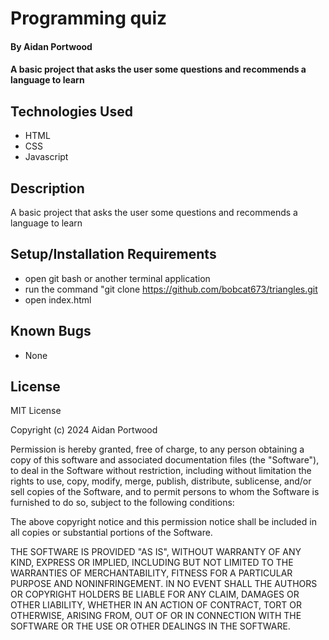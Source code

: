 # Programming quiz

#### By Aidan Portwood

#### A basic project that asks the user some questions and recommends a language to learn
## Technologies Used

* HTML
* CSS
* Javascript

## Description

A basic project that asks the user some questions and recommends a language to learn

## Setup/Installation Requirements

* open git bash or another terminal application
* run the command "git clone https://github.com/bobcat673/triangles.git
* open index.html

## Known Bugs

* None

## License

MIT License

Copyright (c) 2024 Aidan Portwood

Permission is hereby granted, free of charge, to any person obtaining a copy
of this software and associated documentation files (the "Software"), to deal
in the Software without restriction, including without limitation the rights
to use, copy, modify, merge, publish, distribute, sublicense, and/or sell
copies of the Software, and to permit persons to whom the Software is
furnished to do so, subject to the following conditions:

The above copyright notice and this permission notice shall be included in all
copies or substantial portions of the Software.

THE SOFTWARE IS PROVIDED "AS IS", WITHOUT WARRANTY OF ANY KIND, EXPRESS OR
IMPLIED, INCLUDING BUT NOT LIMITED TO THE WARRANTIES OF MERCHANTABILITY,
FITNESS FOR A PARTICULAR PURPOSE AND NONINFRINGEMENT. IN NO EVENT SHALL THE
AUTHORS OR COPYRIGHT HOLDERS BE LIABLE FOR ANY CLAIM, DAMAGES OR OTHER
LIABILITY, WHETHER IN AN ACTION OF CONTRACT, TORT OR OTHERWISE, ARISING FROM,
OUT OF OR IN CONNECTION WITH THE SOFTWARE OR THE USE OR OTHER DEALINGS IN THE
SOFTWARE.